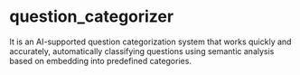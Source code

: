 # question_categorizer
It is an AI-supported question categorization system that works quickly and accurately, automatically classifying questions using semantic analysis based on embedding into predefined categories.
